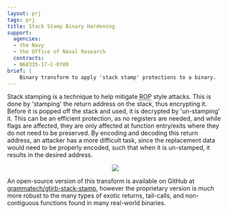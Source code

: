 ```yaml
---
layout: prj
tags: prj
title: Stack Stamp Binary Hardening
support:
  agencies:
  - the Navy
  - the Office of Naval Research
  contracts:
  - N68335-17-C-0700
brief: |
    Binary transform to apply 'stack stamp' protections to a binary.
---
```


Stack stamping is a technique to help mitigate
<abbr title="Return Oriented Programming">ROP</abbr> style attacks.
This is done by 'stamping' the return address on the stack, thus
encrypting it.  Before it is popped off the stack and used, it is
decrypted by 'un-stamping' it.  This can be an efficient protection,
as no registers are needed, and while flags are affected, they are
only affected at function entry/exits where they do not need to be
preserved.  By encoding and decoding this return address, an attacker
has a more difficult task, since the replacement data would need to be
properly encoded, such that when it is un-stamped, it results in the
desired address.

<center>
  <img src="{{ "/img/stack-stamp.svg"|url }}" class="w3-light-grey w3-padding w3-round gt-smaller-on-small">
</center>

An open-source version of this transform is available on GitHub at
[grammatech/gtirb-stack-stamp][], however the proprietary version is
much more robust to the many types of exotic returns, tail-calls, and
non-contiguous functions found in many real-world binaries.

[grammatech/gtirb-stack-stamp]: https://github.com/grammatech/gtirb-stack-stamp
